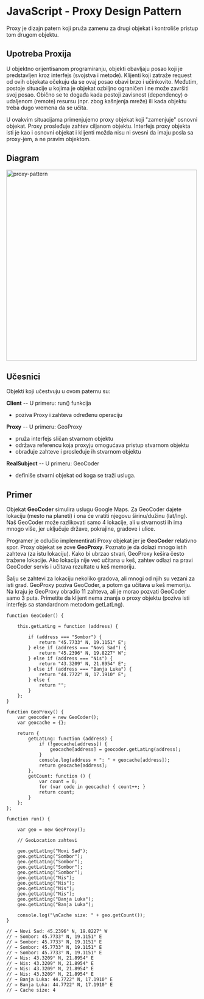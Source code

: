# JavaScript - Proxy Design Pattern

Proxy je dizajn patern koji pruža zamenu za drugi objekat i kontroliše pristup tom drugom objektu.

## Upotreba Proxija

U objektno orijentisanom programiranju, objekti obavljaju posao koji je predstavljen kroz interfejs (svojstva i metode). Klijenti koji zatraže request od ovih objekata očekuju da se ovaj posao obavi brzo i učinkovito. Međutim, postoje situacije u kojima je objekat ozbiljno ograničen i ne može završiti svoj posao. Obično se to događa kada postoji zavisnost (dependency) o udaljenom (remote) resursu (npr. zbog kašnjenja mreže) ili kada objektu treba dugo vremena da se učita.

U ovakvim situacijama primenjujemo proxy objekat koji "zamenjuje" osnovni objekat. Proxy prosleđuje zahtev ciljanom objektu. Interfejs proxy objekta isti je kao i osnovni objekat i klijenti možda nisu ni svesni da imaju posla sa proxy-jem, a ne pravim objektom.

## Diagram

<img width="500" alt="proxy-pattern" src="https://user-images.githubusercontent.com/21141150/207812719-ceafff39-94ce-4637-9afa-5ed667eca82f.png">

## Učesnici

Objekti koji učestvuju u ovom paternu su:

**Client** -- U primeru: run() funkcija
- poziva Proxy i zahteva određenu operaciju


**Proxy** -- U primeru: GeoProxy
- pruža interfejs sličan stvarnom objektu
- održava referencu koja proxyju omogućava pristup stvarnom objektu
- obrađuje zahteve i prosleđuje ih stvarnom objektu

**RealSubject** -- U primeru: GeoCoder
- definiše stvarni objekat od koga se traži usluga.


## Primer

Objekat **GeoCoder** simulira uslugu Google Maps. Za GeoCoder dajete lokaciju (mesto na planeti) i ona će vratiti njegovu širinu/dužinu (lat/lng). Naš GeoCoder može razlikovati samo 4 lokacije, ali u stvarnosti ih ima mnogo više, jer uključuje države, pokrajine, gradove i ulice.

Programer je odlučio implementirati Proxy objekat jer je **GeoCoder** relativno spor. Proxy objekat se zove **GeoProxy**. Poznato je da dolazi mnogo istih zahteva (za istu lokaciju). Kako bi ubrzao stvari, GeoProxy kešira često tražene lokacije. Ako lokacija nije već učitana u keš, zahtev odlazi na pravi GeoCoder servis i učitava rezultate u keš memoriju.

Šalju se zahtevi za lokaciju nekoliko gradova, ali mnogi od njih su vezani za isti grad. GeoProxy poziva GeoCoder, a potom ga učitava u keš memoriju. Na kraju je GeoProxy obradio 11 zahteva, ali je morao pozvati GeoCoder samo 3 puta. Primetite da klijent nema znanja o proxy objektu (poziva isti interfejs sa standardnom metodom getLatLng).

```
function GeoCoder() {

    this.getLatLng = function (address) {

        if (address === "Sombor") {
            return "45.7733° N, 19.1151° E";
        } else if (address === "Novi Sad") {
            return "45.2396° N, 19.8227° W";
        } else if (address === "Nis") {
            return "43.3209° N, 21.8954° E";
        } else if (address === "Banja Luka") {
            return "44.7722° N, 17.1910° E";
        } else {
            return "";
        }
    };
}

function GeoProxy() {
    var geocoder = new GeoCoder();
    var geocache = {};

    return {
        getLatLng: function (address) {
            if (!geocache[address]) {
                geocache[address] = geocoder.getLatLng(address);
            }
            console.log(address + ": " + geocache[address]);
            return geocache[address];
        },
        getCount: function () {
            var count = 0;
            for (var code in geocache) { count++; }
            return count;
        }
    };
};

function run() {

    var geo = new GeoProxy();

    // GeoLocation zahtevi

    geo.getLatLng("Novi Sad");
    geo.getLatLng("Sombor");
    geo.getLatLng("Sombor");
    geo.getLatLng("Sombor");
    geo.getLatLng("Sombor");
    geo.getLatLng("Nis");
    geo.getLatLng("Nis");
    geo.getLatLng("Nis");
    geo.getLatLng("Nis");
    geo.getLatLng("Banja Luka");
    geo.getLatLng("Banja Luka");

    console.log("\nCache size: " + geo.getCount());
}

// → Novi Sad: 45.2396° N, 19.8227° W
// → Sombor: 45.7733° N, 19.1151° E
// → Sombor: 45.7733° N, 19.1151° E
// → Sombor: 45.7733° N, 19.1151° E
// → Sombor: 45.7733° N, 19.1151° E
// → Nis: 43.3209° N, 21.8954° E
// → Nis: 43.3209° N, 21.8954° E
// → Nis: 43.3209° N, 21.8954° E
// → Nis: 43.3209° N, 21.8954° E
// → Banja Luka: 44.7722° N, 17.1910° E
// → Banja Luka: 44.7722° N, 17.1910° E
// → Cache size: 4
```
